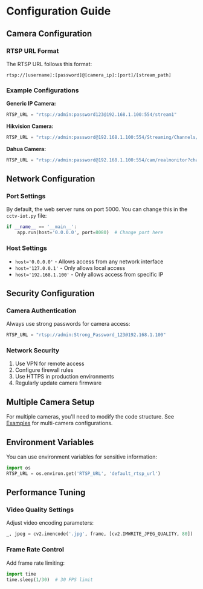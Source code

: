 # Configuration Guide

## Camera Configuration

### RTSP URL Format

The RTSP URL follows this format:

```
rtsp://[username]:[password]@[camera_ip]:[port]/[stream_path]
```

### Example Configurations

**Generic IP Camera:**

```python
RTSP_URL = "rtsp://admin:password123@192.168.1.100:554/stream1"
```

**Hikvision Camera:**

```python
RTSP_URL = "rtsp://admin:password@192.168.1.100:554/Streaming/Channels/101"
```

**Dahua Camera:**

```python
RTSP_URL = "rtsp://admin:password@192.168.1.100:554/cam/realmonitor?channel=1&subtype=0"
```

## Network Configuration

### Port Settings

By default, the web server runs on port 5000. You can change this in the `cctv-iot.py` file:

```python
if __name__ == '__main__':
    app.run(host='0.0.0.0', port=8080)  # Change port here
```

### Host Settings

- `host='0.0.0.0'` - Allows access from any network interface
- `host='127.0.0.1'` - Only allows local access
- `host='192.168.1.100'` - Only allows access from specific IP

## Security Configuration

### Camera Authentication

Always use strong passwords for camera access:

```python
RTSP_URL = "rtsp://admin:Strong_Password_123@192.168.1.100"
```

### Network Security

1. Use VPN for remote access
2. Configure firewall rules
3. Use HTTPS in production environments
4. Regularly update camera firmware

## Multiple Camera Setup

For multiple cameras, you'll need to modify the code structure. See [Examples](../examples/README.md) for multi-camera configurations.

## Environment Variables

You can use environment variables for sensitive information:

```python
import os
RTSP_URL = os.environ.get('RTSP_URL', 'default_rtsp_url')
```

## Performance Tuning

### Video Quality Settings

Adjust video encoding parameters:

```python
_, jpeg = cv2.imencode('.jpg', frame, [cv2.IMWRITE_JPEG_QUALITY, 80])
```

### Frame Rate Control

Add frame rate limiting:

```python
import time
time.sleep(1/30)  # 30 FPS limit
```
